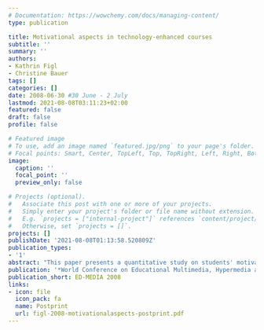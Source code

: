 ```yaml
---
# Documentation: https://wowchemy.com/docs/managing-content/
type: publication

title: Motivational aspects in technology-enhanced courses
subtitle: ''
summary: ''
authors:
- Kathrin Figl
- Christine Bauer
tags: []
categories: []
date: 2008-06-30 #30 June - 2 July
lastmod: 2021-08-08T03:11:23+02:00
featured: false
draft: false
profile: false

# Featured image
# To use, add an image named `featured.jpg/png` to your page's folder.
# Focal points: Smart, Center, TopLeft, Top, TopRight, Left, Right, BottomLeft, Bottom, BottomRight.
image:
  caption: ''
  focal_point: ''
  preview_only: false

# Projects (optional).
#   Associate this post with one or more of your projects.
#   Simply enter your project's folder or file name without extension.
#   E.g. `projects = ["internal-project"]` references `content/project/deep-learning/index.md`.
#   Otherwise, set `projects = []`.
projects: []
publishDate: '2021-08-08T01:13:58.520809Z'
publication_types:
- '1'
abstract: "This paper presents a quantitative study on students' motivation in technology-enhanced courses. Four technology-enhanced courses with differing course designs were investigated concerning their impacts on student's motivation. Results show that, although the designs vary only in some didactical elements, the course designs differ significantly concerning students' motivation and the motives that drive commitment and performance. The paper discusses several motivational, didactical elements and further results regarding their implications for course designs."
publication: '*World Conference on Educational Multimedia, Hypermedia and Telecommunications 2008*'
publication_short: ED-MEDIA 2008
links: 
- icon: file
  icon_pack: fa
  name: Postprint
  url: figl-2008-motivationalaspects-postprint.pdf
---
```

